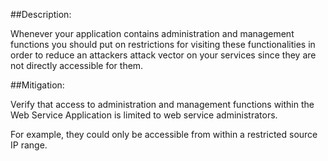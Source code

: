 ##Description:

Whenever your application contains administration and management functions you should
put on restrictions for visiting these functionalities in order to reduce an attackers
attack vector on your services since they are not directly accessible for them.

##Mitigation:

Verify that access to administration and management functions within the Web Service
Application is limited to web service administrators.

For example, they could only be accessible from within a restricted source IP range.
